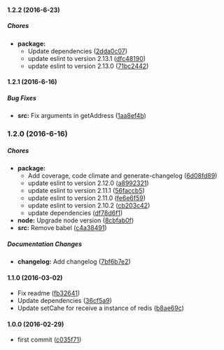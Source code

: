#### 1.2.2 (2016-6-23)

##### Chores

* **package:**
  * Update dependencies ([2dda0c07](https://github.com/lgaticaq/simple-reverse-geocoder/commit/2dda0c07550cdc66c10d7932bcb86e5738914558))
  * update eslint to version 2.13.1 ([dfc48190](https://github.com/lgaticaq/simple-reverse-geocoder/commit/dfc48190ace18737b8be5f5cefce8c450ef737e9))
  * update eslint to version 2.13.0 ([71bc2442](https://github.com/lgaticaq/simple-reverse-geocoder/commit/71bc24420781e3604e0cd54c9e968fb1a56fdd5c))

#### 1.2.1 (2016-6-16)

##### Bug Fixes

* **src:** Fix arguments in getAddress ([1aa8ef4b](https://github.com/lgaticaq/simple-reverse-geocoder/commit/1aa8ef4bb4c5550c968c1e8495cc04958430d09c))

### 1.2.0 (2016-6-16)

##### Chores

* **package:**
  * Add coverage, code climate and generate-changelog ([6d08fd89](https://github.com/lgaticaq/simple-reverse-geocoder/commit/6d08fd89bfc24465b931b11e3ca60905a3e46bea))
  * update eslint to version 2.12.0 ([a8992321](https://github.com/lgaticaq/simple-reverse-geocoder/commit/a89923213342f0e71b70a30449abafa317687f29))
  * update eslint to version 2.11.1 ([56faccb5](https://github.com/lgaticaq/simple-reverse-geocoder/commit/56faccb53799496f1944334178e86613bbe04c81))
  * update eslint to version 2.11.0 ([fe6e6f59](https://github.com/lgaticaq/simple-reverse-geocoder/commit/fe6e6f597cb3d4060b2046b0d3af7dc3fa965a43))
  * update eslint to version 2.10.2 ([cb203c42](https://github.com/lgaticaq/simple-reverse-geocoder/commit/cb203c421356d046048cc6811b9d44f51f288d6d))
  * update dependencies ([df78d6f1](https://github.com/lgaticaq/simple-reverse-geocoder/commit/df78d6f17199aeea28505b97f7af59618120a8eb))
* **node:** Upgrade node version ([8cbfab0f](https://github.com/lgaticaq/simple-reverse-geocoder/commit/8cbfab0fe793f4c7d0f70c6ae41b6a2e78689da1))
* **src:** Remove babel ([c4a38491](https://github.com/lgaticaq/simple-reverse-geocoder/commit/c4a38491336f490cec5c3ed91bb6ac87bd630300))

##### Documentation Changes

* **changelog:** Add changelog ([7bf6b7e2](https://github.com/lgaticaq/simple-reverse-geocoder/commit/7bf6b7e2ee7a107950a05c033b9450c7cdcac4e9))

#### 1.1.0 (2016-03-02)

* Fix readme ([fb32641](https://github.com/lgaticaq/simple-reverse-geocoder/commit/fb32641))
* Update dependencies ([36cf5a9](https://github.com/lgaticaq/simple-reverse-geocoder/commit/36cf5a9))
* Update setCahe for receive a instance of redis ([b8ae69c](https://github.com/lgaticaq/simple-reverse-geocoder/commit/b8ae69c))

#### 1.0.0 (2016-02-29)

* first commit ([c035f71](https://github.com/lgaticaq/simple-reverse-geocoder/commit/c035f71))
